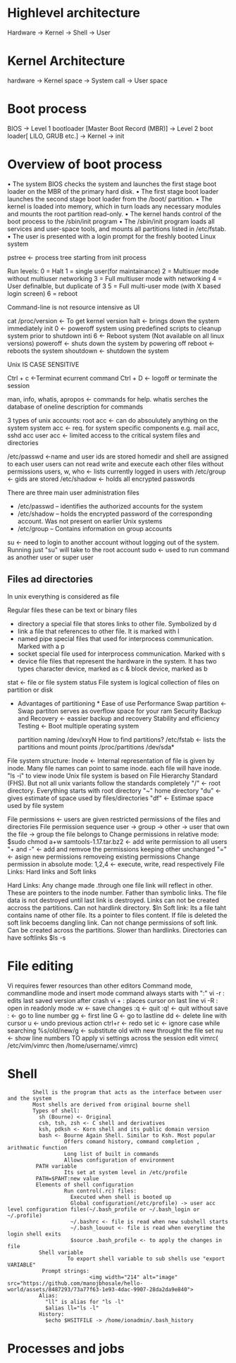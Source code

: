 # Highlevel architecture
Hardware -> Kernel -> Shell -> User

# Kernel Architecture
hardware -> Kernel space -> System call -> User space

# Boot process
BIOS -> Level 1 bootloader [Master Boot Record (MBR)] -> Level 2 boot loader[ LILO, GRUB etc.] -> Kernel -> init

# Overview of boot process
• The system BIOS checks the system and launches the first stage boot loader on the MBR of the primary hard disk.
• The first stage boot loader launches the second stage boot loader from the /boot/ partition.
• The kernel is loaded into memory, which in turn loads any necessary modules and mounts the root partition read-only.
• The kernel hands control of the boot process to the /sbin/init program
• The /sbin/init program loads all services and user-space tools, and mounts all partitions listed in /etc/fstab.
• The user is presented with a login prompt for the freshly booted Linux system


pstree <- process tree starting from init process

Run levels: 
0 = Halt
1 = single user(for maintainance)
2 = Multisuer mode without multiuser networking
3 = Full multiuser mode with networking
4 = User definalble, but duplicate of 3
5 = Full multi-user mode (with X based login screen)
6 = reboot

Command-line is not resource intensive as UI

cat /proc/version <- To get kernel version
halt <- brings down the system immediately
init 0 <- poweroff system using predefined scripts to cleanup system prior to shutdown
inti 6 <- Reboot system (Not available on all linux versions)
poweroff <- shuts down the system by powering off 
reboot <- reboots the system
shoutdown <- shutdown the system 

Unix IS CASE SENSITIVE 

Ctrl + c <-Terminat ecurrent command 
Ctrl + D <- logoff or terminate the session

man, info, whatis, apropos <- commands for help. whatis serches the database of oneline description for commands 

3 types of unix accounts:
root acc <- can  do absoulutely anything on the system
system acc <- req. for system specific components e.g. mail acc, sshd acc
user acc <- limited access to the critical system files and directories

/etc/passwd <-name and user ids are stored
homedir and shell are assigned to each user
users can not read write and execute each other files without permissions
users, w, who <- lists currently logged in users with
/etc/group <- gids are stored 
/etc/shadow <- holds all encrypted passwords

There are three main user administration files
- /etc/passwd – identifies the authorized accounts for the system
- /etc/shadow – holds the encrypted password of the corresponding account. Was not present on earlier Unix systems
- /etc/group – Contains information on group accounts

su <-  need to login to another account without logging out of the system. Running just "su" will take to the root account
sudo <- used to run command as another user or super user

## Files ad directories

In unix everything is considered as file

Regular files these can be text or binary files
- directory a special file that stores links to other file. Symbolized by d
- link a file that references to other file. It is marked with l
- named pipe special files that used for interprocess communication. Marked with a p
- socket special file used for interprocess communication. Marked with s
- device file files that represent the hardware in the system. It has two types 
  character device, marked as c & block device, marked as b

stat <- file or file system status
File system is logical collection of files on partition or disk

* Advantages of partitioning *
  Ease of use
  Performance
    Swap partition <- Swap partiton serves as overflow space for your ram
  Security
  Backup and Recovery <- eassier backup and recovery
  Stability and efficiency
  Testing <- Boot multiple operating system
  
  partition naming
    /dev/xxyN
    How to find partitions?
      /etc/fstab <- lists the partitions and mount points
      /proc/partitions
      /dev/sda*
      
 File system structure:
  Inode <-  Internal representation of file is given by inode. Many file names can point to same inode. each file will have inode. "ls -i" to view inode
  Unix file system is based on File Hierarchy Standard (FHS). But not all unix variants follow the standards completely
  "/" <- root directory. Everything starts with root directory
  "~" home directory
  "du" <- gives estimate of space used by files/directories
  "df" <- Estimae space used by file system

File permissions <- users are given restricted permissions of the files and directories
File permission sequence
  user -> group -> other -> user that own the file -> group the file belongs to
 Change permissions in relative mode:
   $sudo chmod a+w samtools-1.17.tar.bz2 <- add write permission to all users
   "+ and -" <- add and remvoe the permissions keeping other unchanged
   "=" <- asign new permissions removeing existing permissions
  Change permission in absolute mode:
    1,2,4 <- execute, write, read respectively
 File Links:
  Hard links and Soft links
  
  Hard Links: Any change made .through one file link will reflect in other. These are pointers to the inode number. Father than symbolic links. The file data is not destroyed until last link is destroyed. Links can not be created accross the partitions. Can not hardlink directory.
    $ln <source> <hardlink>
  Soft link: Its a file taht contains name of other file. Its a pointer to files content. If file is deleted the soft link becoems dangling link. Can not change permissions of soft link. Can be created across the partitions. Slower than hardlinks. Directories can have softlinks
    $ls -s <source> <softlink>
  
# File editing
  Vi requires fewer resources than other editors
  Command mode, commandline mode and insert mode
  command always starts with ":"
  vi -r <file name> : edits last saved version after crash
  vi + <filename> : places cursor on last line
  vi -R <fn> : open in readonly mode
  :w <- save changes
  :q <- quit
  :q! <- quit without save
  :<line number> <- go to line number
   gg <- first line
  G <- go to lastline
   dd <- delete line with cursor
  u <- undo previous action
  ctrl+r <- redo
  set ic <- ignore case while searching
  %s/old/new/g <- substitute old with new throught the file
  set nu <- show line numbers
 TO apply vi settings across the session edit vimrc( /etc/vim/vimrc then /home/username/.vimrc)
           
 # Shell
            Shell is the program that acts as the interface between user and the system
            Most shells are derived from original bourne shell
            Types of shell:
              sh (Bourne) <- Original
              csh, tsh, zsh <- C shell and derivatives
              ksh, pdksh <- Korn shell and its public domain version
              bash <- Bourne Again Shell. Similar to Ksh. Most popular
                      Offers comand history, command completion , arithmatic function
                      Long list of built in commands
                      Allows configuration of environment
             PATH variable
                      Its set at system level in /etc/profile
             PATH=$PAHT:new value
             Elements of shell configuration
                      Run control(.rc) files:
                        Executed when shell is booted up
                        Global configuration(/etc/profile) -> user acc level configuration files(~/.bash_profile or ~/.bash_login or ~/.profile)
                        ~/.bashrc <- file is read when new subshell starts
                        ~/.bash_louout <- file is read when everytime the login shell exits
                        $source .bash_profile <- to apply the changes in file
              Shell variable
                       To export shell variable to sub shells use "export VARIABLE"
               Prompt strings:
                              <img width="214" alt="image" src="https://github.com/manojbhosale/hello-world/assets/8487293/73a77f63-1e93-4dac-9907-28da2da9e840">
              Alias:
                "ll" is alias for "ls -l"
                $alias ll="ls -l"
              History:
                $echo $HSITFILE -> /home/ionadmin/.bash_history
  # Processes and jobs
                        
